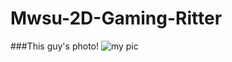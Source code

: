 # Mwsu-2D-Gaming-Ritter

###This guy's photo!
![my pic](https://avatars3.githubusercontent.com/u/8991864?v=3&s=200)

